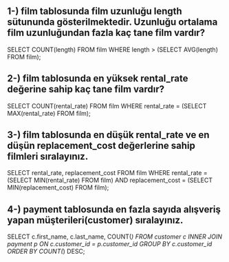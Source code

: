 ## 1-) film tablosunda film uzunluğu length sütununda gösterilmektedir. Uzunluğu ortalama film uzunluğundan fazla kaç tane film vardır?
SELECT COUNT(length) FROM film WHERE length > (SELECT AVG(length) FROM film);
## 2-) film tablosunda en yüksek rental_rate değerine sahip kaç tane film vardır?
SELECT COUNT(rental_rate) FROM film WHERE rental_rate = (SELECT MAX(rental_rate) FROM film);
## 3-) film tablosunda en düşük rental_rate ve en düşün replacement_cost değerlerine sahip filmleri sıralayınız.
SELECT rental_rate, replacement_cost FROM film WHERE rental_rate = (SELECT MIN(rental_rate) FROM film) AND replacement_cost = (SELECT MIN(replacement_cost) FROM film);
## 4-) payment tablosunda en fazla sayıda alışveriş yapan müşterileri(customer) sıralayınız.
SELECT c.first_name, c.last_name, COUNT(*) FROM customer c INNER JOIN payment p ON c.customer_id = p.customer_id GROUP BY c.customer_id ORDER BY COUNT(*) DESC;